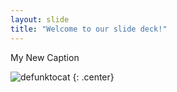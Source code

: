 ```yaml
---
layout: slide
title: "Welcome to our slide deck!"
---
```


My New Caption

![defunktocat](https://octodex.github.com/images/defunktocat.png)
{: .center}
